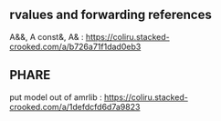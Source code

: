 
## rvalues and forwarding references

A&&, A const&, A& : https://coliru.stacked-crooked.com/a/b726a71f1dad0eb3


## PHARE

put model out of amrlib : https://coliru.stacked-crooked.com/a/1defdcfd6d7a9823
